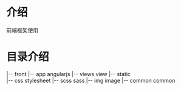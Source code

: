 # 介绍

前端框架使用

# 目录介绍

|-- front
    |-- app                angularjs
	|-- views              view
	|-- static   
        |-- css             stylesheet
		|-- scss           sass
		|-- img            image
	|-- common             common
		
        

